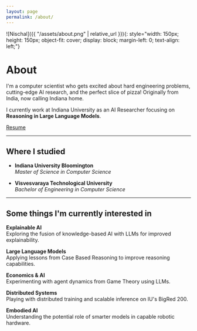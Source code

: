 ```yaml
---
layout: page
permalink: /about/
---
```

<!-- 
I am a computer scientist who loves hard engineering problems, AI and pizza! I live in *Indiana*, but I grew up in *Bangalore*. -->
![Nischal]({{ "/assets/about.png" | relative_url }}){: style="width: 150px; height: 150px; object-fit: cover; display: block; margin-left: 0; text-align: left;"}

# About
I'm a computer scientist who gets excited about hard engineering problems, cutting-edge AI research, and the perfect slice of pizza! Originally from India, now calling Indiana home.

I currently work at Indiana University as an AI Researcher focusing on **Reasoning in Large Language Models**.

[Resume](/assets/resume.pdf)

---

## Where I studied
- **Indiana University Bloomington**  
  *Master of Science in Computer Science*  
  
- **Visvesvaraya Technological University**  
  *Bachelor of Engineering in Computer Science*  

---

## Some things I'm currently interested in
**Explainable AI**  
Exploring the fusion of knowledge-based AI with LLMs for improved explainability.

**Large Language Models**  
Applying lessons from Case Based Reasoning to improve reasoning capabilities.

**Economics & AI**  
Experimenting with agent dynamics from Game Theory using LLMs.

**Distributed Systems**  
Playing with distributed training and scalable inference on IU's BigRed 200.

**Embodied AI**  
Understanding the potential role of smarter models in capable robotic hardware.